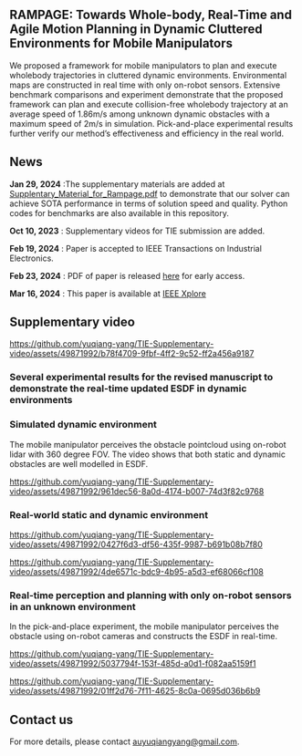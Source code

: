 
## RAMPAGE: Towards Whole-body, Real-Time and Agile Motion Planning in Dynamic Cluttered Environments for Mobile Manipulators
We proposed a framework for mobile manipulators to plan and execute wholebody trajectories in cluttered dynamic environments. Environmental maps are constructed in real time with only on-robot sensors. Extensive benchmark comparisons and experiment demonstrate that the proposed framework can plan and execute collision-free wholebody trajectory at an average speed of 1.86m/s among unknown dynamic obstacles with a maximum speed of 2m/s in simulation. Pick-and-place experimental results further verify our method’s effectiveness and efficiency in the real world.

## News

**Jan 29, 2024** :The supplementary materials are added at [Supplentary_Material_for_Rampage.pdf](Supplentary_Material_for_Rampage.pdf) to demonstrate that our solver can achieve SOTA performance in terms of solution speed and quality. Python codes for benchmarks are also available in this repository.

**Oct 10, 2023** : Supplementary videos for TIE submission are added.

**Feb 19, 2024** : Paper is accepted to IEEE Transactions on Industrial Electronics.

**Feb 23, 2024** : PDF of paper is released [here](23-TIE-3535-early-access-pdf.pdf) for early access.

**Mar 16, 2024** : This paper is available at [IEEE Xplore](https://ieeexplore.ieee.org/document/10472786)

## Supplementary video
https://github.com/yuqiang-yang/TIE-Supplementary-video/assets/49871992/b78f4709-9fbf-4ff2-9c52-ff2a456a9187


### Several experimental results for the revised manuscript to demonstrate the real-time updated ESDF in dynamic environments 
### Simulated dynamic environment
The mobile manipulator perceives the obstacle pointcloud using on-robot lidar with 360 degree FOV. The video shows that both static and dynamic obstacles are well modelled in ESDF.

https://github.com/yuqiang-yang/TIE-Supplementary-video/assets/49871992/961dec56-8a0d-4174-b007-74d3f82c9768

### Real-world static and dynamic environment



https://github.com/yuqiang-yang/TIE-Supplementary-video/assets/49871992/0427f6d3-df56-435f-9987-b691b08b7f80




https://github.com/yuqiang-yang/TIE-Supplementary-video/assets/49871992/4de6571c-bdc9-4b95-a5d3-ef68066cf108







### Real-time perception and planning with only on-robot sensors in an unknown environment
In the pick-and-place experiment, the mobile manipulator perceives the obstacle using on-robot cameras and constructs the ESDF in real-time.

https://github.com/yuqiang-yang/TIE-Supplementary-video/assets/49871992/5037794f-153f-485d-a0d1-f082aa5159f1


https://github.com/yuqiang-yang/TIE-Supplementary-video/assets/49871992/01ff2d76-7f11-4625-8c0a-0695d036b6b9

## Contact us
For more details, please contact auyuqiangyang@gmail.com.
